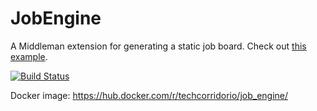 # JobEngine

A Middleman extension for generating a static job board.  Check out [this example](http://jobs.techcorridor.io/).

[![Build Status](https://travis-ci.org/techcorridorio/JobEngine.svg?branch=master)](https://travis-ci.org/techcorridorio/JobEngine)

Docker image: https://hub.docker.com/r/techcorridorio/job_engine/

